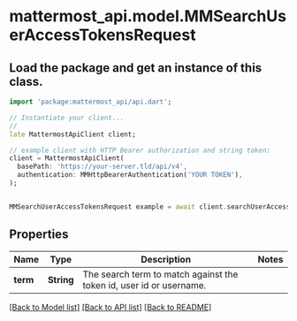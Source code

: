 # mattermost_api.model.MMSearchUserAccessTokensRequest

## Load the package and get an instance of this class.
```dart
import 'package:mattermost_api/api.dart';

// Instantiate your client...
//
late MattermostApiClient client;

// example client with HTTP Bearer authorization and string token:
client = MattermostApiClient(
  basePath: 'https://your-server.tld/api/v4',
  authentication: MMHttpBearerAuthentication('YOUR TOKEN'),
);


MMSearchUserAccessTokensRequest example = await client.searchUserAccessTokensRequest.FUNCTION_THAT_RETURNS_THIS_CLASS();

```

## Properties
Name | Type | Description | Notes
------------ | ------------- | ------------- | -------------
**term** | **String** | The search term to match against the token id, user id or username. | 

[[Back to Model list]](../GENERATED_README.md#documentation-for-models) [[Back to API list]](../GENERATED_README.md#documentation-for-api-endpoints) [[Back to README]](../GENERATED_README.md)


